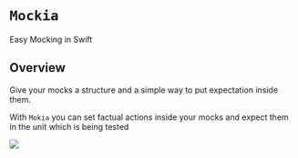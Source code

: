 # ``Mockia``

Easy Mocking in Swift

## Overview

Give your mocks a structure and a simple way to put expectation inside them.

With `Mokia` you can set factual actions inside your mocks and expect them in the unit which is being tested

![](Mockia.png)

